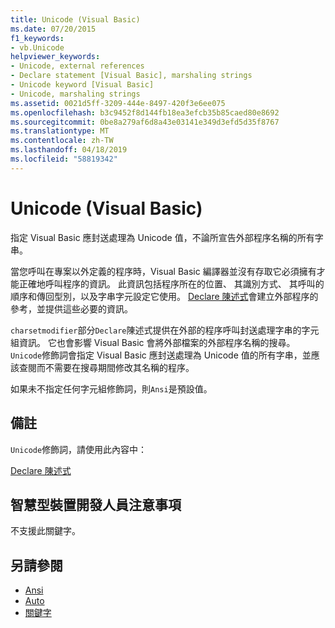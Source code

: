 ```yaml
---
title: Unicode (Visual Basic)
ms.date: 07/20/2015
f1_keywords:
- vb.Unicode
helpviewer_keywords:
- Unicode, external references
- Declare statement [Visual Basic], marshaling strings
- Unicode keyword [Visual Basic]
- Unicode, marshaling strings
ms.assetid: 0021d5ff-3209-444e-8497-420f3e6ee075
ms.openlocfilehash: b3c9452f8d144fb18ea3efcb35b85caed80e8692
ms.sourcegitcommit: 0be8a279af6d8a43e03141e349d3efd5d35f8767
ms.translationtype: MT
ms.contentlocale: zh-TW
ms.lasthandoff: 04/18/2019
ms.locfileid: "58819342"
---
```

# <a name="unicode-visual-basic"></a>Unicode (Visual Basic)
指定 Visual Basic 應封送處理為 Unicode 值，不論所宣告外部程序名稱的所有字串。  
  
 當您呼叫在專案以外定義的程序時，Visual Basic 編譯器並沒有存取它必須擁有才能正確地呼叫程序的資訊。 此資訊包括程序所在的位置、 其識別方式、 其呼叫的順序和傳回型別，以及字串字元設定它使用。 [Declare 陳述式](../../../visual-basic/language-reference/statements/declare-statement.md)會建立外部程序的參考，並提供這些必要的資訊。  
  
 `charsetmodifier`部分`Declare`陳述式提供在外部的程序呼叫封送處理字串的字元組資訊。 它也會影響 Visual Basic 會將外部檔案的外部程序名稱的搜尋。 `Unicode`修飾詞會指定 Visual Basic 應封送處理為 Unicode 值的所有字串，並應該查閱而不需要在搜尋期間修改其名稱的程序。  
  
 如果未不指定任何字元組修飾詞，則`Ansi`是預設值。  
  
## <a name="remarks"></a>備註  
 `Unicode`修飾詞，請使用此內容中：  
  
 [Declare 陳述式](../../../visual-basic/language-reference/statements/declare-statement.md)  
  
## <a name="smart-device-developer-notes"></a>智慧型裝置開發人員注意事項  
 不支援此關鍵字。  
  
## <a name="see-also"></a>另請參閱

- [Ansi](../../../visual-basic/language-reference/modifiers/ansi.md)
- [Auto](../../../visual-basic/language-reference/modifiers/auto.md)
- [關鍵字](../../../visual-basic/language-reference/keywords/index.md)
